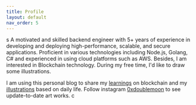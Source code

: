 ```yaml
---
title: Profile
layout: default
nav_order: 5
---
```

s
A motivated and skilled backend engineer with 5+ years of experience in developing and deploying high-performance, scalable, and secure applications. Proficient in various technologies including Node.js, Golang, C# and experienced in using cloud platforms such as AWS. Besides, I am interested in Blockchain technology. During my free time, I'd like to draw some illustrations.

I am using this personal blog to share my [learnings](./web3/)  on blockchain and my [illustrations](./illustrations/) based on daily life. Follow instagram [0xdoublemoon](https://www.instagram.com/0xdoublemoon/) to see update-to-date art works.
c
